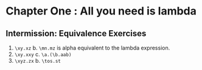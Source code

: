 # Chapter One : All you need is lambda

## Intermission: Equivalence Exercises

1. `\xy.xz`
   b. `\mn.mz` is alpha equivalent to the lambda expression.
2. `\xy.xxy`
   c. `\a.(\b.aab)`
3. `\xyz.zx`
   b. `\tos.st`
